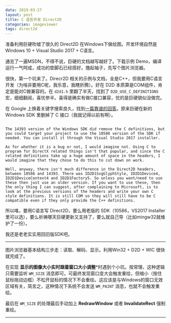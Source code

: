 ```yaml
---
data: 2019-03-27
layout: post
title: C 语言开发 Direct2D
categories: imageviewer
tags: direct2d
---
```



准备利用巨硬吹嘘了很久的 Direct2D 在Windows下做绘图。开发环境自然是 Windows 10 + Visual Studio 2017 + C语言。

通览了一遍MSDN，不得不说，巨硬的文档越写越好了。下载示例 Demo，编译运行一气呵成，成功的垫脚石已经搭好。撸起袖子，先写个图片浏览器。

很快，第一个坑来了。Direcr2D 相关的示例与文档，全是C++，但我要用C语言开发（为啥非要用C呢，我乐意，我瞎折腾）。好在 D2D 本质算是COM组件，肯定是能对C做兼容的。在 `d2d1.h` 里翻了半天，找到了 `D2D_USE_C_DEFINITIONS` 宏，细细翻阅，喜忧参半。喜得是确实有做C接口兼容，忧的是巨硬貌似没做完。

在 Google 上换着关键字搜索良久，找到[一篇靠谱的回答](https://social.msdn.microsoft.com/Forums/en-US/b557dbb1-79d5-4a2d-b8fc-5dc07ab0637d/is-plain-c-actually-supported-for-direct2d?forum=windowssdk)。原来巨硬在新的 Windows SDK 里删掉了 C 接口（我就记得以前有啊）。


```

The 14393 version of the Windows SDK did remove the C definitions, but you could target your project to use the 10586 version of the SDK if needed. You can install it through the Visual Studio 2017 installer.

As for whether it is a bug or not, I would imagine not. Using C to program for DirectX related things isn't that popular, and since the C related definitions take up a huge amount of space in the headers, I would imagine that they chose to do this to cut down on work.

Well, anyway, there isn't much difference in the Direct2D headers, between 10586 and 14393. There was ID2D1SvgGlyphStyle, ID2D1Device4, ID2D1DeviceContext4 and ID2D1Factory5. So unless you want/need to use these then just use an older version. If you want to use these, then the only thing I can suggest, after complaining to Microsoft, is to look at the previous versions of the headers and write your own C style definitions. It is still COM so they will still have to be C compatible even if they only provide the C++ definitions.
```


所以咯，要用C语言写 Direct2D，要么用老版的 SDK（10586，VS2017 Installer 里可以选），要么祈祷哪天巨硬更新又支持了，要么就自己导（比如mingw32就维护了一份）。

我还是老老实实用回旧版SDK吧。

---------------------------------------------------------

图片浏览器基本结构三步走：读取、解码、显示。利用Win32 + D2D + WIC 很快就完成了。

在实现 **显示的图像大小实时跟着窗口大小调整***时遇到个小坑。按常理，这种逻辑只需要监听 `WM_SIZE` 消息即可。可最终发现窗口变大会触发重绘，但缩小（按住鼠标拖动边框）不松开鼠标的情况下不会重绘。这应该是与Windows的窗口无效区域有关，简言之，这种情况下系统不会发送 `WM_PAINT` 消息，也就不会触发重绘。

最后在 `WM_SIZE` 的处理最后手动加上 **RedrawWindow** 或者 **InvalidateRect** 强制重绘。

--------------------------------------------------------------
